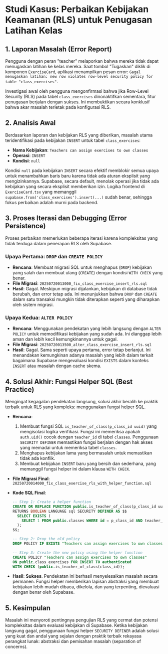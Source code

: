 # Studi Kasus: Perbaikan Kebijakan Keamanan (RLS) untuk Penugasan Latihan Kelas

## 1. Laporan Masalah (Error Report)

Pengguna dengan peran "teacher" melaporkan bahwa mereka tidak dapat menugaskan latihan ke kelas mereka. Saat tombol "Tugaskan" diklik di komponen `ExerciseCard`, aplikasi menampilkan pesan error: `Gagal menugaskan latihan: new row violates row-level security policy for table "class_exercises"`.

Investigasi awal oleh pengguna mengonfirmasi bahwa jika Row-Level Security (RLS) pada tabel `class_exercises` dinonaktifkan sementara, fitur penugasan berjalan dengan sukses. Ini membuktikan secara konklusif bahwa akar masalah terletak pada konfigurasi RLS.

## 2. Analisis Awal

Berdasarkan laporan dan kebijakan RLS yang diberikan, masalah utama teridentifikasi pada kebijakan `INSERT` untuk tabel `class_exercises`:

- **Nama Kebijakan**: `Teachers can assign exercises to own classes`
- **Operasi**: `INSERT`
- **Kondisi**: `null`

Kondisi `null` pada kebijakan `INSERT` secara efektif memblokir semua upaya untuk menambahkan baris baru karena tidak ada aturan eksplisit yang mengizinkannya. Supabase, secara default, menolak operasi jika tidak ada kebijakan yang secara eksplisit memberikan izin. Logika frontend di `ExerciseCard.tsx` yang memanggil `supabase.from('class_exercises').insert(...)` sudah benar, sehingga fokus perbaikan adalah murni pada backend.

## 3. Proses Iterasi dan Debugging (Error Persistence)

Proses perbaikan memerlukan beberapa iterasi karena kompleksitas yang tidak terduga dalam penerapan RLS oleh Supabase.

### Upaya Pertama: `DROP` dan `CREATE POLICY`

- **Rencana**: Membuat migrasi SQL untuk menghapus (`DROP`) kebijakan yang salah dan membuat ulang (`CREATE`) dengan kondisi `WITH CHECK` yang benar.
- **File Migrasi**: `20250720013000_fix_class_exercise_insert_rls.sql`
- **Hasil**: Gagal. Meskipun migrasi dijalankan, kebijakan di database tidak berubah, dan error tetap ada. Ini menunjukkan bahwa `DROP` dan `CREATE` dalam satu transaksi mungkin tidak diterapkan seperti yang diharapkan oleh sistem migrasi.

### Upaya Kedua: `ALTER POLICY`

- **Rencana**: Menggunakan pendekatan yang lebih langsung dengan `ALTER POLICY` untuk memodifikasi kebijakan yang sudah ada. Ini dianggap lebih aman dan lebih kecil kemungkinannya untuk gagal.
- **File Migrasi**: `20250720013500_alter_class_exercise_insert_rls.sql`
- **Hasil**: Gagal. Sama seperti upaya pertama, error tetap berlanjut. Ini menandakan kemungkinan adanya masalah yang lebih dalam terkait bagaimana Supabase mengevaluasi kondisi `EXISTS` dalam konteks `INSERT` atau masalah dengan cache skema.

## 4. Solusi Akhir: Fungsi Helper SQL (Best Practice)

Mengingat kegagalan pendekatan langsung, solusi akhir beralih ke praktik terbaik untuk RLS yang kompleks: menggunakan fungsi helper SQL.

- **Rencana**:
    1.  Membuat fungsi SQL `is_teacher_of_class(p_class_id uuid)` yang mengisolasi logika verifikasi. Fungsi ini memeriksa apakah `auth.uid()` cocok dengan `teacher_id` di tabel `classes`. Penggunaan `SECURITY DEFINER` memastikan fungsi berjalan dengan hak akses yang memadai untuk memeriksa tabel `classes`.
    2.  Menghapus kebijakan lama yang bermasalah untuk memastikan tidak ada konflik.
    3.  Membuat kebijakan `INSERT` baru yang bersih dan sederhana, yang memanggil fungsi helper ini dalam klausa `WITH CHECK`.

- **File Migrasi Final**: `20250720014000_fix_class_exercise_rls_with_helper_function.sql`

- **Kode SQL Final**:
  ```sql
  -- Step 1: Create a helper function
  CREATE OR REPLACE FUNCTION public.is_teacher_of_class(p_class_id uuid)
  RETURNS BOOLEAN LANGUAGE sql SECURITY DEFINER AS $$
    SELECT EXISTS (
      SELECT 1 FROM public.classes WHERE id = p_class_id AND teacher_id = auth.uid()
    );
  $$;

  -- Step 2: Drop the old policy
  DROP POLICY IF EXISTS "Teachers can assign exercises to own classes" ON public.class_exercises;

  -- Step 3: Create the new policy using the helper function
  CREATE POLICY "Teachers can assign exercises to own classes"
  ON public.class_exercises FOR INSERT TO authenticated
  WITH CHECK (public.is_teacher_of_class(class_id));
  ```

- **Hasil**: **Sukses**. Pendekatan ini berhasil menyelesaikan masalah secara permanen. Fungsi helper memberikan lapisan abstraksi yang membuat kebijakan lebih mudah dibaca, dikelola, dan yang terpenting, dievaluasi dengan benar oleh Supabase.

## 5. Kesimpulan

Masalah ini menyoroti pentingnya pengujian RLS yang cermat dan potensi kompleksitas dalam evaluasi kebijakan di Supabase. Ketika kebijakan langsung gagal, penggunaan fungsi helper `SECURITY DEFINER` adalah solusi yang kuat dan andal yang sejalan dengan praktik terbaik rekayasa perangkat lunak: abstraksi dan pemisahan masalah (separation of concerns).
